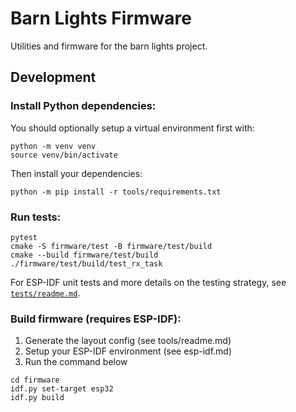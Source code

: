 # Barn Lights Firmware

Utilities and firmware for the barn lights project.

## Development

### Install Python dependencies:

You should optionally setup a virtual environment first with:
```
python -m venv venv
source venv/bin/activate
```
Then install your dependencies:
```
python -m pip install -r tools/requirements.txt
```

### Run tests:

```
pytest
cmake -S firmware/test -B firmware/test/build
cmake --build firmware/test/build
./firmware/test/build/test_rx_task
```

For ESP-IDF unit tests and more details on the testing strategy, see
[`tests/readme.md`](tests/readme.md).

### Build firmware (requires ESP-IDF):

1. Generate the layout config (see tools/readme.md)
2. Setup your ESP-IDF environment (see esp-idf.md)
3. Run the command below

```
cd firmware
idf.py set-target esp32
idf.py build
```

